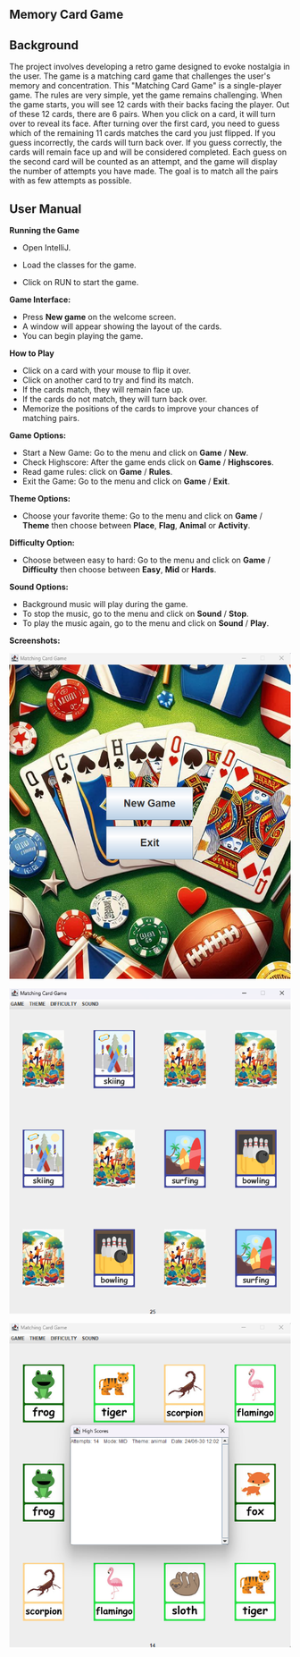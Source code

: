 ## Memory Card Game
## Background
The project involves developing a retro game designed to evoke nostalgia in the user. The game is a matching card game that challenges the user's memory and concentration. This "Matching Card Game" is a single-player game. The rules are very simple, yet the game remains challenging. When the game starts, you will see 12 cards with their backs facing the player. Out of these 12 cards, there are 6 pairs. When you click on a card, it will turn over to reveal its face. After turning over the first card, you need to guess which of the remaining 11 cards matches the card you just flipped. If you guess incorrectly, the cards will turn back over. If you guess correctly, the cards will remain face up and will be considered completed. Each guess on the second card will be counted as an attempt, and the game will display the number of attempts you have made. The goal is to match all the pairs with as few attempts as possible.

## User Manual
**Running the Game**
- Open IntelliJ.
  
- Load the classes for the game.
  
- Click on RUN to start the game.
  
**Game Interface:**
- Press **New game** on the welcome screen.
- A window will appear showing the layout of the cards.
- You can begin playing the game.

**How to Play**
- Click on a card with your mouse to flip it over.
- Click on another card to try and find its match.
- If the cards match, they will remain face up.
- If the cards do not match, they will turn back over.
- Memorize the positions of the cards to improve your chances of matching pairs.

**Game Options:**

- Start a New Game: Go to the menu and click on **Game** / **New**.
- Check Highscore: After the game ends click on **Game** / **Highscores**.
- Read game rules: click on **Game** / **Rules**.
- Exit the Game: Go to the menu and click on **Game** / **Exit**.

**Theme Options:**

- Choose your favorite theme: Go to the menu and click on **Game** / **Theme** then choose between **Place**, **Flag**, **Animal** or **Activity**.

**Difficulty Option:**

- Choose between easy to hard: Go to the menu and click on **Game** / **Difficulty** then choose between **Easy**, **Mid** or **Hards**.

**Sound Options:**

- Background music will play during the game.
- To stop the music, go to the menu and click on **Sound** / **Stop**.
- To play the music again, go to the menu and click on **Sound** / **Play**.

**Screenshots:**


![Alt Text](https://github.com/Ingenframtid/MCG/blob/main/screenshots/Main%20menu.png)




![Alt Text](https://github.com/Ingenframtid/MCG/blob/main/screenshots/Activity.png)




![Alt Text](https://github.com/Ingenframtid/MCG/blob/main/screenshots/Score.png)

